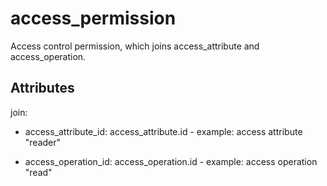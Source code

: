 # access_permission


Access control permission, which joins access_attribute and access_operation.


## Attributes

join:

  * access_attribute_id: access_attribute.id - example: access attribute "reader"

  * access_operation_id: access_operation.id - example: access operation "read"

